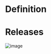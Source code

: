 # Definition

# Releases
![image](https://user-images.githubusercontent.com/7721150/158781139-28d5ce14-ef11-479b-ac77-e13cd9dcb0bd.png)

